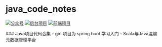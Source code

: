 # java_code_notes
<p>
<a href="#公众号"><img src="http://macro-oss.oss-cn-shenzhen.aliyuncs.com/mall/badge/%E5%85%AC%E4%BC%97%E5%8F%B7-macrozheng-blue.svg" alt="公众号"></a>
<a href="https://github.com/macrozheng/mall"><img src="http://macro-oss.oss-cn-shenzhen.aliyuncs.com/mall/badge/%E5%90%8E%E5%8F%B0%E9%A1%B9%E7%9B%AE-mall-blue.svg" alt="后台项目"></a>
<a href="https://github.com/macrozheng/mall-admin-web"><img src="http://macro-oss.oss-cn-shenzhen.aliyuncs.com/mall/badge/%E5%89%8D%E7%AB%AF%E9%A1%B9%E7%9B%AE-mall--admin--web-green.svg" alt="前端项目"></a>
</p>
### Java项目代码合集
  - girl 项目为 spring boot 学习入门
  - Scala与Java混编 元数据管理平台
